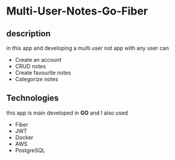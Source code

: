 # Multi-User-Notes-Go-Fiber
 ## description
 in this app and developing a multi user not app with any user can 
 - Create an account
 - CRUD notes
 - Create favourite notes
 - Categorize notes

## Technologies
this app is main developed in <b>GO</b> and I also used
- Fiber
- JWT
- Docker
- AWS
- PostgreSQL
